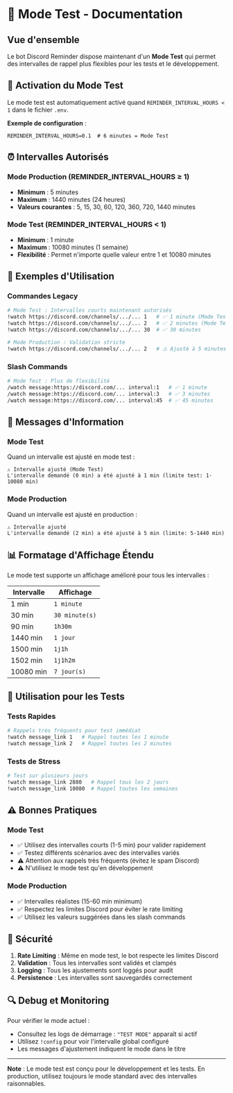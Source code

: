 # 🧪 Mode Test - Documentation

## Vue d'ensemble

Le bot Discord Reminder dispose maintenant d'un **Mode Test** qui permet des intervalles de rappel plus flexibles pour les tests et le développement.

## 🚀 Activation du Mode Test

Le mode test est automatiquement activé quand `REMINDER_INTERVAL_HOURS < 1` dans le fichier `.env`.

**Exemple de configuration** :
```env
REMINDER_INTERVAL_HOURS=0.1  # 6 minutes = Mode Test
```

## ⏰ Intervalles Autorisés

### Mode Production (REMINDER_INTERVAL_HOURS ≥ 1)
- **Minimum** : 5 minutes
- **Maximum** : 1440 minutes (24 heures)
- **Valeurs courantes** : 5, 15, 30, 60, 120, 360, 720, 1440 minutes

### Mode Test (REMINDER_INTERVAL_HOURS < 1)
- **Minimum** : 1 minute
- **Maximum** : 10080 minutes (1 semaine)
- **Flexibilité** : Permet n'importe quelle valeur entre 1 et 10080 minutes

## 📝 Exemples d'Utilisation

### Commandes Legacy
```bash
# Mode Test : Intervalles courts maintenant autorisés
!watch https://discord.com/channels/.../... 1   # ✅ 1 minute (Mode Test)
!watch https://discord.com/channels/.../... 2   # ✅ 2 minutes (Mode Test)
!watch https://discord.com/channels/.../... 30  # ✅ 30 minutes

# Mode Production : Validation stricte
!watch https://discord.com/channels/.../... 2   # ⚠️ Ajusté à 5 minutes (minimum)
```

### Slash Commands
```bash
# Mode Test : Plus de flexibilité
/watch message:https://discord.com/... interval:1   # ✅ 1 minute
/watch message:https://discord.com/... interval:3   # ✅ 3 minutes
/watch message:https://discord.com/... interval:45  # ✅ 45 minutes
```

## 🎯 Messages d'Information

### Mode Test
Quand un intervalle est ajusté en mode test :
```
⚠️ Intervalle ajusté (Mode Test)
L'intervalle demandé (0 min) a été ajusté à 1 min (limite test: 1-10080 min)
```

### Mode Production  
Quand un intervalle est ajusté en production :
```
⚠️ Intervalle ajusté
L'intervalle demandé (2 min) a été ajusté à 5 min (limite: 5-1440 min)
```

## 📊 Formatage d'Affichage Étendu

Le mode test supporte un affichage amélioré pour tous les intervalles :

| Intervalle | Affichage |
|------------|-----------|
| 1 min | `1 minute` |
| 30 min | `30 minute(s)` |
| 90 min | `1h30m` |
| 1440 min | `1 jour` |
| 1500 min | `1j1h` |
| 1502 min | `1j1h2m` |
| 10080 min | `7 jour(s)` |

## 🔧 Utilisation pour les Tests

### Tests Rapides
```bash
# Rappels très fréquents pour test immédiat
!watch message_link 1   # Rappel toutes les 1 minute
!watch message_link 2   # Rappel toutes les 2 minutes
```

### Tests de Stress
```bash
# Test sur plusieurs jours
!watch message_link 2880   # Rappel tous les 2 jours
!watch message_link 10080  # Rappel toutes les semaines
```

## ⚠️ Bonnes Pratiques

### Mode Test
- ✅ Utilisez des intervalles courts (1-5 min) pour valider rapidement
- ✅ Testez différents scénarios avec des intervalles variés  
- ⚠️ Attention aux rappels très fréquents (évitez le spam Discord)
- ⚠️ N'utilisez le mode test qu'en développement

### Mode Production
- ✅ Intervalles réalistes (15-60 min minimum)
- ✅ Respectez les limites Discord pour éviter le rate limiting
- ✅ Utilisez les valeurs suggérées dans les slash commands

## 🚨 Sécurité

1. **Rate Limiting** : Même en mode test, le bot respecte les limites Discord
2. **Validation** : Tous les intervalles sont validés et clampés
3. **Logging** : Tous les ajustements sont loggés pour audit
4. **Persistence** : Les intervalles sont sauvegardés correctement

## 🔍 Debug et Monitoring

Pour vérifier le mode actuel :
- Consultez les logs de démarrage : `"TEST MODE"` apparaît si actif
- Utilisez `!config` pour voir l'intervalle global configuré
- Les messages d'ajustement indiquent le mode dans le titre

---

**Note** : Le mode test est conçu pour le développement et les tests. En production, utilisez toujours le mode standard avec des intervalles raisonnables.